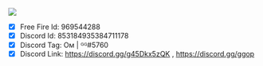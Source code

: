 ![](https://cdn.discordapp.com/attachments/827882166347497492/874402709531402280/standard.gif)

- [x] Free Fire Id: 969544288
- [x] Discord Id: 853184935384711178
- [x] Discord Tag: Oᴍ | ᴳᴳ#5760
- [x] Discord Link: https://discord.gg/g45Dkx5zQK , https://discord.gg/ggop   
